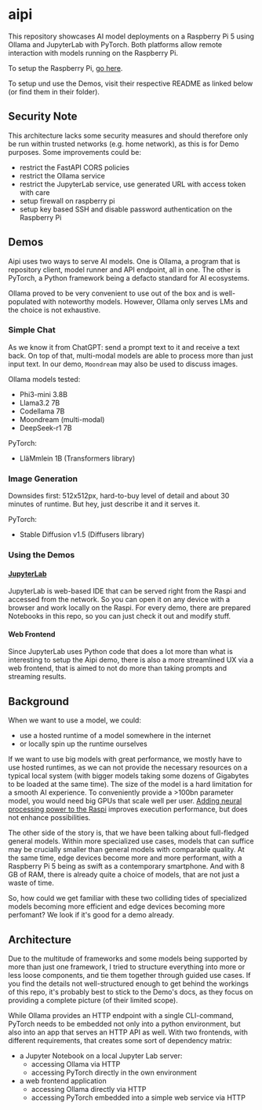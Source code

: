 # aipi

This repository showcases AI model deployments on a Raspberry Pi 5 using Ollama and JupyterLab with PyTorch. Both platforms allow remote interaction with models running on the Raspberry Pi.

To setup the Raspberry Pi, [go here](RASPBERRYPI.md). 

To setup und use the Demos, visit their respective README as linked below (or find them in their folder).

## Security Note
This architecture lacks some security measures and should therefore only be run within trusted networks (e.g. home network), as this is for Demo purposes. Some improvements could be:
- restrict the FastAPI CORS policies
- restrict the Ollama service
- restrict the JupyterLab service, use generated URL with access token with care
- setup firewall on raspberry pi
- setup key based SSH and disable password authentication on the Raspberry Pi

## Demos
Aipi uses two ways to serve AI models. One is Ollama, a program that is repository client, model runner and API endpoint, all in one. The other is PyTorch, a Python framework being a defacto standard for AI ecosystems.

Ollama proved to be very convenient to use out of the box and is well-populated with noteworthy models. However, Ollama only serves LMs and the choice is not exhaustive.

### Simple Chat
As we know it from ChatGPT: send a prompt text to it and receive a text back. On top of that, multi-modal models are able to process more than just input text. In our demo, ``Moondream`` may also be used to discuss images.

Ollama models tested:
- Phi3-mini 3.8B
- Llama3.2 7B
- Codellama 7B
- Moondream (multi-modal)
- DeepSeek-r1 7B
  
PyTorch:
- LläMmlein 1B (Transformers library)

### Image Generation
Downsides first: 512x512px, hard-to-buy level of detail and about 30 minutes of runtime. But hey, just describe it and it serves it.

PyTorch:
- Stable Diffusion v1.5 (Diffusers library)

### Using the Demos

#### [JupyterLab](frontend/jupyter/README.md)
JupyterLab is web-based IDE that can be served right from the Raspi and accessed from the network. So you can open it on any device with a browser and work locally on the Raspi.
For every demo, there are prepared Notebooks in this repo, so you can just check it out and modify stuff. 

#### Web Frontend
Since JupyterLab uses Python code that does a lot more than what is interesting to setup the Aipi demo, there is also a more streamlined UX via a web frontend, that is aimed to not do more than taking prompts and streaming results.

## Background
When we want to use a model, we could:
- use a hosted runtime of a model somewhere in the internet
- or locally spin up the runtime ourselves

If we want to use big models with great performance, we mostly have to use hosted runtimes, as we can not provide the necessary resources on a typical local system (with bigger models taking some dozens of Gigabytes to be loaded at the same time). The size of the model is a hard limitation for a smooth AI experience. To conveniently provide a >100bn parameter model, you would need big GPUs that scale well per user. [Adding neural processing power to the Raspi](https://www.raspberrypi.com/products/ai-kit/) improves execution performance, but does not enhance possibilities.

The other side of the story is, that we have been talking about full-fledged general models. Within more specialized use cases, models that can suffice may be crucially smaller than general models with comparable quality. At the same time, edge devices become more and more performant, with a Raspberry Pi 5 being as swift as a contemporary smartphone. And with 8 GB of RAM, there is already quite a choice of models, that are not just a waste of time.

So, how could we get familiar with these two colliding tides of specialized models becoming more efficient and edge devices becoming more perfomant? We look if it's good for a demo already.

## Architecture

Due to the multitude of frameworks and some models being supported by more than just one framework, I tried to structure everything into more or less loose components, and tie them together through guided use cases. If you find the details not well-structured enough to get behind the workings of this repo, it's probably best to stick to the Demo's docs, as they focus on providing a complete picture (of their limited scope).

While Ollama provides an HTTP endpoint with a single CLI-command, PyTorch needs to be embedded not only into a python environment, but also into an app that serves an HTTP API as well. With two frontends, with different requirements, that creates some sort of dependency matrix:
- a Jupyter Notebook on a local Jupyter Lab server:
  - accessing Ollama via HTTP
  - accessing PyTorch directly in the own environment
- a web frontend application
  - accessing Ollama directly via HTTP
  - accessing PyTorch embedded into a simple web service via HTTP
